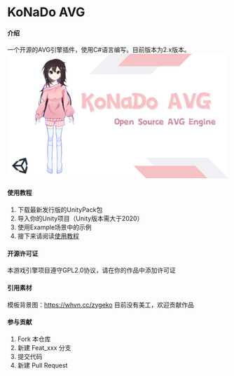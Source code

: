 # KoNaDo AVG

#### 介绍
一个开源的AVG引擎插件，使用C#语言编写。目前版本为2.x版本。
![引擎看板娘](Konado%20AVG%20Engine.png)

#### 使用教程

1.  下载最新发行版的UnityPack包
2.  导入你的Unity项目（Unity版本需大于2020）
3.  使用Example场景中的示例
4.  接下来请阅读[使用教程](https://gitee.com/DSOE1024_admin/KoNaDo-AVG/wikis/%E4%BD%BF%E7%94%A8%E6%95%99%E7%A8%8B/%E5%BC%80%E5%A7%8B%E4%BD%BF%E7%94%A8)

#### 开源许可证
本游戏引擎项目遵守GPL2.0协议，请在你的作品中添加许可证

#### 引用素材
模板背景图：https://whvn.cc/zygeko
目前没有美工，欢迎贡献作品

#### 参与贡献

1.  Fork 本仓库
2.  新建 Feat_xxx 分支
3.  提交代码
4.  新建 Pull Request
